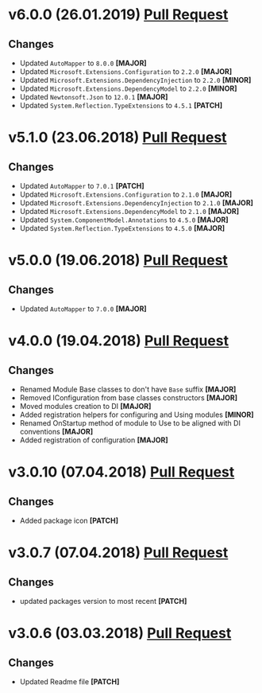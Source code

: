 ﻿# v6.0.0 (26.01.2019) [Pull Request](https://github.com/oskardudycz/GoldenEye/pull/69)

## Changes

* Updated `AutoMapper` to `8.0.0` **[MAJOR]**
* Updated `Microsoft.Extensions.Configuration` to `2.2.0` **[MAJOR]**
* Updated `Microsoft.Extensions.DependencyInjection` to `2.2.0` **[MINOR]**
* Updated `Microsoft.Extensions.DependencyModel` to `2.2.0` **[MINOR]**
* Updated `Newtonsoft.Json` to `12.0.1` **[MAJOR]**
* Updated `System.Reflection.TypeExtensions` to `4.5.1` **[PATCH]**

# v5.1.0 (23.06.2018) [Pull Request](https://github.com/oskardudycz/GoldenEye/pull/65)

## Changes

* Updated `AutoMapper` to `7.0.1` **[PATCH]**
* Updated `Microsoft.Extensions.Configuration` to `2.1.0` **[MAJOR]**
* Updated `Microsoft.Extensions.DependencyInjection` to `2.1.0` **[MAJOR]**
* Updated `Microsoft.Extensions.DependencyModel` to `2.1.0` **[MAJOR]**
* Updated `System.ComponentModel.Annotations` to `4.5.0` **[MAJOR]**
* Updated `System.Reflection.TypeExtensions` to `4.5.0` **[MAJOR]**

# v5.0.0 (19.06.2018) [Pull Request](https://github.com/oskardudycz/GoldenEye/pull/64)

## Changes

* Updated `AutoMapper` to `7.0.0` **[MAJOR]**

# v4.0.0 (19.04.2018) [Pull Request](https://github.com/oskardudycz/GoldenEye/pull/58)

## Changes

* Renamed Module Base classes to don't have `Base` suffix **[MAJOR]**
* Removed IConfiguration from base classes constructors **[MAJOR]**
* Moved modules creation to DI **[MAJOR]**
* Added registration helpers for configuring and Using modules **[MINOR]**
* Renamed OnStartup method of module to Use to be aligned with DI conventions **[MAJOR]**
* Added registration of configuration **[MAJOR]**


# v3.0.10 (07.04.2018) [Pull Request](https://github.com/oskardudycz/GoldenEye/pull/54)

## Changes

* Added package icon **[PATCH]**


# v3.0.7 (07.04.2018) [Pull Request](https://github.com/oskardudycz/GoldenEye/pull/53)

## Changes

* updated packages version to most recent **[PATCH]**


# v3.0.6 (03.03.2018) [Pull Request](https://github.com/oskardudycz/GoldenEye/pull/51)

## Changes

* Updated Readme file **[PATCH]**